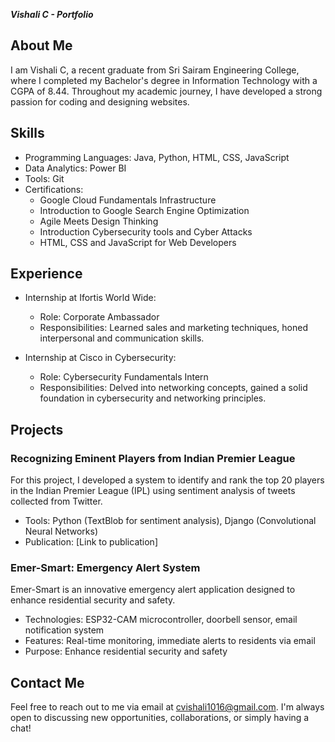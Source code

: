 ***Vishali C - Portfolio***

## About Me

I am Vishali C, a recent graduate from Sri Sairam Engineering College, where I completed my Bachelor's degree in Information Technology with a CGPA of 8.44. Throughout my academic journey, I have developed a strong passion for coding and designing websites.

## Skills

- Programming Languages: Java, Python, HTML, CSS, JavaScript
- Data Analytics: Power BI
- Tools: Git
- Certifications:
  - Google Cloud Fundamentals Infrastructure
  - Introduction to Google Search Engine Optimization
  - Agile Meets Design Thinking
  - Introduction Cybersecurity tools and Cyber Attacks
  - HTML, CSS and JavaScript for Web Developers

## Experience

- Internship at Ifortis World Wide:
  - Role: Corporate Ambassador
  - Responsibilities: Learned sales and marketing techniques, honed interpersonal and communication skills.

- Internship at Cisco in Cybersecurity:
  - Role: Cybersecurity Fundamentals Intern
  - Responsibilities: Delved into networking concepts, gained a solid foundation in cybersecurity and networking principles.

## Projects

### Recognizing Eminent Players from Indian Premier League

For this project, I developed a system to identify and rank the top 20 players in the Indian Premier League (IPL) using sentiment analysis of tweets collected from Twitter.

- Tools: Python (TextBlob for sentiment analysis), Django (Convolutional Neural Networks)
- Publication: [Link to publication]

### Emer-Smart: Emergency Alert System

Emer-Smart is an innovative emergency alert application designed to enhance residential security and safety.

- Technologies: ESP32-CAM microcontroller, doorbell sensor, email notification system
- Features: Real-time monitoring, immediate alerts to residents via email
- Purpose: Enhance residential security and safety

## Contact Me

Feel free to reach out to me via email at cvishali1016@gmail.com. I'm always open to discussing new opportunities, collaborations, or simply having a chat!
